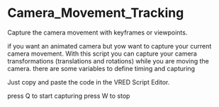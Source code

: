 # Camera_Movement_Tracking
Capture the camera movement with keyframes or viewpoints.

if you want an animated camera but yow want to capture your current camera movement.
With this script you can capture your camera transformations (translations and rotations) while you are moving the camera.
there are some variables to define timing and capturing

Just copy and paste the code in the VRED Script Editor.

press Q to start capturing
press W to stop
